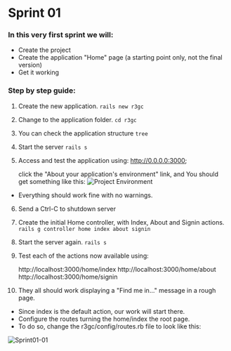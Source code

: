 # Sprint 01

### In this very first sprint we will:

* Create the project
* Create the application "Home" page (a starting point only, not the final version)
* Get it working

### Step by step guide:

1. Create the new application.
```rails new r3gc```

2. Change to the application folder.
```cd r3gc```

3. You can check the application structure
```tree```

4. Start the server
```rails s```

5. Access and test the application using: http://0.0.0.0:3000;

   click the "About your application's environment" link,
   and You should get something like this:
![Project Environment](https://github.com/marcric/ror3gangsclock/wiki/rails_environment.png "Environment")

* Everything should work fine with no warnings.

6. Send a Ctrl-C to shutdown server

7. Create the initial Home controller, with Index, About and Signin actions.
```rails g controller home index about signin```

7. Start the server again.
```rails s```

8. Test each of the actions now available using:

   http://localhost:3000/home/index
   http://localhost:3000/home/about
   http://localhost:3000/home/signin

9. They all should work displaying a "Find me in..." message in a rough page.

* Since index is the default action, our work will start there.
* Configure the routes turning the home/index the root page.
* To do so, change the r3gc/config/routes.rb file to look like this:

![Sprint01-01](https://gist.github.com/666277 "Sprint01-01")




